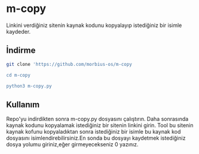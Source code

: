 # m-copy

Linkini verdiğiniz sitenin kaynak kodunu kopyalayıp istediğiniz bir isimle kaydeder.

## İndirme 

```bash
git clone 'https://github.com/morbius-os/m-copy

cd m-copy

python3 m-copy.py
```

## Kullanım

Repo'yu indirdikten sonra m-copy.py dosyasını çalıştırın. Daha sonrasında kaynak kodunu kopyalamak istediğiniz bir sitenin linkini girin. Tool bu sitenin kaynak kofunu kopyaladıktan sonra istediğiniz bir isimle bu kaynak kod dosyasını isimlendirebilirsiniz.En sonda bu dosyayı kaydetmek istediğiniz dosya yolumu giriniz,eğer girmeyecekseniz 0 yazınız.